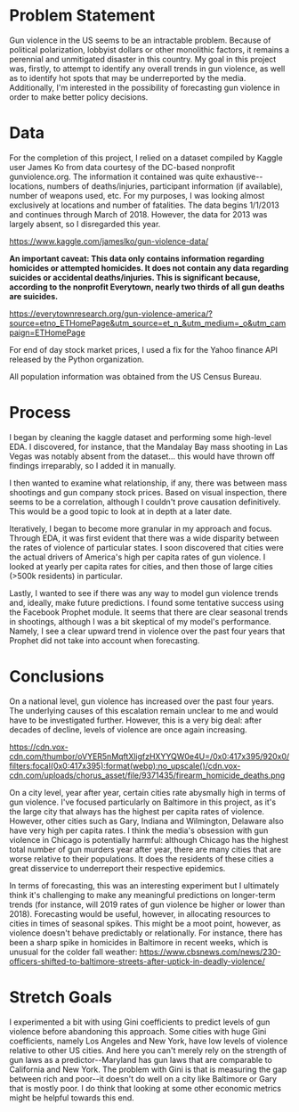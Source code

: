 # Problem Statement

Gun violence in the US seems to be an intractable problem. Because of political polarization, lobbyist dollars or other monolithic factors, it remains a perennial and unmitigated disaster in this country. My goal in this project was, firstly, to attempt to identify any overall trends in gun violence, as well as to identify hot spots that may be underreported by the media. Additionally, I'm interested in the possibility of forecasting gun violence in order to make better policy decisions.

# Data

For the completion of this project, I relied on a dataset compiled by Kaggle user James Ko from data courtesy of the DC-based nonprofit gunviolence.org. The information it contained was quite exhaustive--locations, numbers of deaths/injuries, participant information (if available), number of weapons used, etc. For my purposes, I was looking almost exclusively at locations and number of fatalities. The data begins 1/1/2013 and continues through March of 2018. However, the data for 2013 was largely absent, so I disregarded this year.

https://www.kaggle.com/jameslko/gun-violence-data/

**An important caveat: This data only contains information regarding homicides or attempted homicides. It does not contain any data regarding suicides or accidental deaths/injuries. This is significant because, according to the nonprofit Everytown, nearly two thirds of all gun deaths are suicides.**

https://everytownresearch.org/gun-violence-america/?source=etno_ETHomePage&utm_source=et_n_&utm_medium=_o&utm_campaign=ETHomePage

For end of day stock market prices, I used a fix for the Yahoo finance API released by the Python organization.

All population information was obtained from the US Census Bureau.

# Process

I began by cleaning the kaggle dataset and performing some high-level EDA. I discovered, for instance, that the Mandalay Bay mass shooting in Las Vegas was notably absent from the dataset... this would have thrown off findings irreparably, so I added it in manually.

I then wanted to examine what relationship, if any, there was between mass shootings and gun company stock prices. Based on visual inspection, there seems to be a correlation, although I couldn't prove causation definitively. This would be a good topic to look at in depth at a later date.

Iteratively, I began to become more granular in my approach and focus. Through EDA, it was first evident that there was a wide disparity between the rates of violence of particular states. I soon discovered that cities were the actual drivers of America's high per capita rates of gun violence. I looked at yearly per capita rates for cities, and then those of large cities (>500k residents) in particular.

Lastly, I wanted to see if there was any way to model gun violence trends and, ideally, make future predictions. I found some tentative success using the Facebook Prophet module. It seems that there are clear seasonal trends in shootings, although I was a bit skeptical of my model's performance. Namely, I see a clear upward trend in violence over the past four years that Prophet did not take into account when forecasting.

# Conclusions

On a national level, gun violence has increased over the past four years. The underlying causes of this escalation remain unclear to me and would have to be investigated further. However, this is a very big deal: after decades of decline, levels of violence are once again increasing.

https://cdn.vox-cdn.com/thumbor/oVYER5nMqftXligfzHXYYQW0e4U=/0x0:417x395/920x0/filters:focal(0x0:417x395):format(webp):no_upscale()/cdn.vox-cdn.com/uploads/chorus_asset/file/9371435/firearm_homicide_deaths.png

On a city level, year after year, certain cities rate abysmally high in terms of gun violence. I've focused particularly on Baltimore in this project, as it's the large city that always has the highest per capita rates of violence. However, other cities such as Gary, Indiana and Wilmington, Delaware also have very high per capita rates. I think the media's obsession with gun violence in Chicago is potentially harmful: although Chicago has the highest total number of gun murders year after year, there are many cities that are worse relative to their populations. It does the residents of these cities a great disservice to underreport their respective epidemics.

In terms of forecasting, this was an interesting experiment but I ultimately think it's challenging to make any meaningful predictions on longer-term trends (for instance, will 2019 rates of gun violence be higher or lower than 2018). Forecasting would be useful, however, in allocating resources to cities in times of seasonal spikes. This might be a moot point, however, as violence doesn't behave predictably or relationally. For instance, there has been a sharp spike in homicides in Baltimore in recent weeks, which is unusual for the colder fall weather: https://www.cbsnews.com/news/230-officers-shifted-to-baltimore-streets-after-uptick-in-deadly-violence/

# Stretch Goals

I experimented a bit with using Gini coefficients to predict levels of gun violence before abandoning this approach. Some cities with huge Gini coefficients, namely Los Angeles and New York, have low levels of violence relative to other US cities. And here you can't merely rely on the strength of gun laws as a predictor--Maryland has gun laws that are comparable to California and New York. The problem with Gini is that is measuring the gap between rich and poor--it doesn't do well on a city like Baltimore or Gary that is mostly poor. I do think that looking at some other economic metrics might be helpful towards this end.
